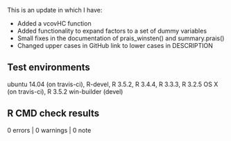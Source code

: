 This is an update in which I have:

* Added a vcovHC function
* Added functionality to expand factors to a set of dummy variables
* Small fixes in the documentation of prais_winsten() and summary.prais()
* Changed upper cases in GitHub link to lower cases in DESCRIPTION

## Test environments
ubuntu 14.04 (on travis-ci), R-devel, R 3.5.2, R 3.4.4, R 3.3.3, R 3.2.5
OS X (on travis-ci), R 3.5.2
win-builder (devel)

## R CMD check results

0 errors | 0 warnings | 0 note
